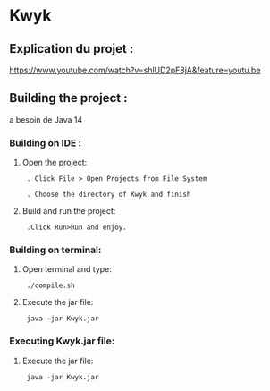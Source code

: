 # Kwyk

## Explication du projet :
https://www.youtube.com/watch?v=shlUD2pF8jA&feature=youtu.be

## Building the project :
a besoin de Java 14

### Building on IDE :

1. Open the project:
        
        . Click File > Open Projects from File System
        
        . Choose the directory of Kwyk and finish
    
2. Build and run the project:
	
        
        .Click Run>Run and enjoy.

### Building on terminal:

1. Open terminal and type:

        ./compile.sh

2. Execute the jar file:
    
        java -jar Kwyk.jar

### Executing Kwyk.jar file:

1. Execute the jar file:

        java -jar Kwyk.jar
